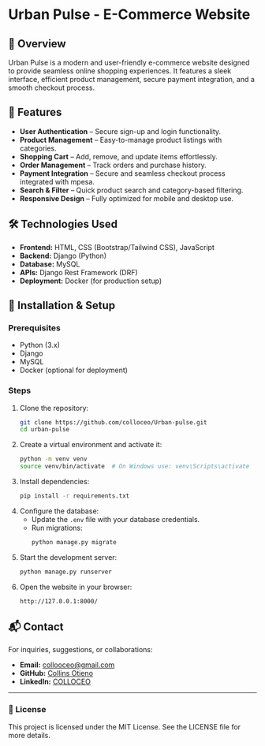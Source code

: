 # Urban Pulse - E-Commerce Website

## 📌 Overview
Urban Pulse is a modern and user-friendly e-commerce website designed to provide seamless online shopping experiences. It features a sleek interface, efficient product management, secure payment integration, and a smooth checkout process.

## 🌟 Features
- **User Authentication** – Secure sign-up and login functionality.
- **Product Management** – Easy-to-manage product listings with categories.
- **Shopping Cart** – Add, remove, and update items effortlessly.
- **Order Management** – Track orders and purchase history.
- **Payment Integration** – Secure and seamless checkout process integrated with mpesa.
- **Search & Filter** – Quick product search and category-based filtering.
- **Responsive Design** – Fully optimized for mobile and desktop use.

## 🛠️ Technologies Used
- **Frontend:** HTML, CSS (Bootstrap/Tailwind CSS), JavaScript
- **Backend:** Django (Python)
- **Database:** MySQL
- **APIs:** Django Rest Framework (DRF)
- **Deployment:** Docker (for production setup)

## 🚀 Installation & Setup
### Prerequisites
- Python (3.x)
- Django
- MySQL
- Docker (optional for deployment)

### Steps
1. Clone the repository:
   ```sh
   git clone https://github.com/colloceo/Urban-pulse.git
   cd urban-pulse
   ```
2. Create a virtual environment and activate it:
   ```sh
   python -m venv venv
   source venv/bin/activate  # On Windows use: venv\Scripts\activate
   ```
3. Install dependencies:
   ```sh
   pip install -r requirements.txt
   ```
4. Configure the database:
   - Update the `.env` file with your database credentials.
   - Run migrations:
     ```sh
     python manage.py migrate
     ```
5. Start the development server:
   ```sh
   python manage.py runserver
   ```
6. Open the website in your browser:
   ```sh
   http://127.0.0.1:8000/
   ```

## 📬 Contact
For inquiries, suggestions, or collaborations:
- **Email:** collooceo@gmail.com
- **GitHub:** [Collins Otieno](https://github.com/your-username)
- **LinkedIn:** [COLLOCEO](https://linkedin.com/in/your-profile)

---
### 📜 License
This project is licensed under the MIT License. See the LICENSE file for more details.

